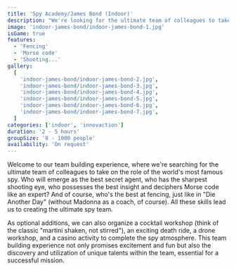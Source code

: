 ```yaml
---
title: 'Spy Academy/James Bond (Indoor)'
description: "We're looking for the ultimate team of colleagues to take on the role of the world's most famous spy."
image: 'indoor-james-bond/indoor-james-bond-1.jpg'
isGame: true
features:
  - 'Fencing'
  - 'Morse code'
  - 'Shooting...'
gallery:
  [
    'indoor-james-bond/indoor-james-bond-2.jpg',
    'indoor-james-bond/indoor-james-bond-3.jpg',
    'indoor-james-bond/indoor-james-bond-4.jpg',
    'indoor-james-bond/indoor-james-bond-5.jpg',
    'indoor-james-bond/indoor-james-bond-6.jpg',
    'indoor-james-bond/indoor-james-bond-7.jpg',
  ]
categories: ['indoor', 'innovaction']
duration: '2 - 5 hours'
groupSize: '8 - 1000 people'
availability: 'On request'
---
```


Welcome to our team building experience, where we're searching for the ultimate team of colleagues to take on the role of the world's most famous spy. Who will emerge as the best secret agent, who has the sharpest shooting eye, who possesses the best insight and deciphers Morse code like an expert? And of course, who's the best at fencing, just like in "Die Another Day" (without Madonna as a coach, of course). All these skills lead us to creating the ultimate spy team.

As optional additions, we can also organize a cocktail workshop (think of the classic "martini shaken, not stirred"), an exciting death ride, a drone workshop, and a casino activity to complete the spy atmosphere. This team building experience not only promises excitement and fun but also the discovery and utilization of unique talents within the team, essential for a successful mission.
